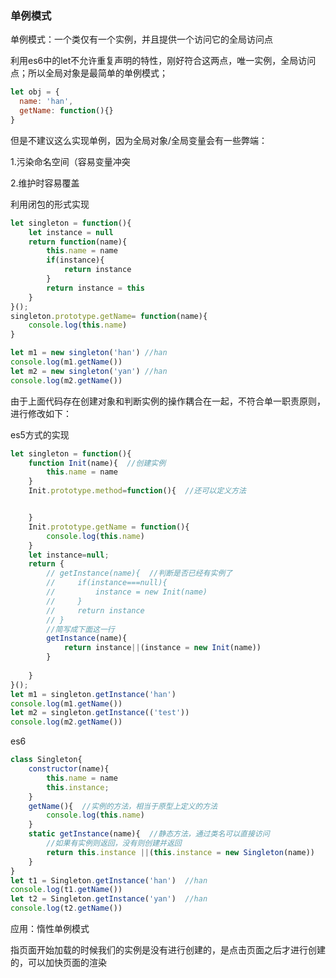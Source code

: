 ### 单例模式

单例模式：一个类仅有一个实例，并且提供一个访问它的全局访问点

利用es6中的let不允许重复声明的特性，刚好符合这两点，唯一实例，全局访问点；所以全局对象是最简单的单例模式；

```javascript
let obj = {
  name: 'han',
  getName: function(){}
}
```

但是不建议这么实现单例，因为全局对象/全局变量会有一些弊端：

1.污染命名空间（容易变量冲突

2.维护时容易覆盖

利用闭包的形式实现

```javascript
let singleton = function(){
    let instance = null
    return function(name){
        this.name = name
        if(instance){
            return instance
        }
        return instance = this
    }
}();
singleton.prototype.getName= function(name){
    console.log(this.name)
}

let m1 = new singleton('han') //han
console.log(m1.getName())  
let m2 = new singleton('yan') //han
console.log(m2.getName())  
```

由于上面代码存在创建对象和判断实例的操作耦合在一起，不符合单一职责原则，进行修改如下：

es5方式的实现

```javascript
let singleton = function(){
    function Init(name){  //创建实例
        this.name = name
    }
    Init.prototype.method=function(){  //还可以定义方法


    }
    Init.prototype.getName = function(){
        console.log(this.name)
    }
    let instance=null;
    return {
        // getInstance(name){  //判断是否已经有实例了
        //     if(instance===null){
        //         instance = new Init(name)
        //     }
        //     return instance
        // }
        //简写成下面这一行
        getInstance(name){
            return instance||(instance = new Init(name))
        }
        
    }
}();
let m1 = singleton.getInstance('han')
console.log(m1.getName())
let m2 = singleton.getInstance(('test'))
console.log(m2.getName())
```



es6

```javascript
class Singleton{
    constructor(name){
        this.name = name
        this.instance;
    }
    getName(){  //实例的方法，相当于原型上定义的方法
        console.log(this.name)
    }
    static getInstance(name){  //静态方法，通过类名可以直接访问
        //如果有实例则返回，没有则创建并返回
        return this.instance ||(this.instance = new Singleton(name))
    }
}
let t1 = Singleton.getInstance('han')  //han
console.log(t1.getName())
let t2 = Singleton.getInstance('yan')  //han
console.log(t2.getName())
```



应用：惰性单例模式

指页面开始加载的时候我们的实例是没有进行创建的，是点击页面之后才进行创建的，可以加快页面的渲染

